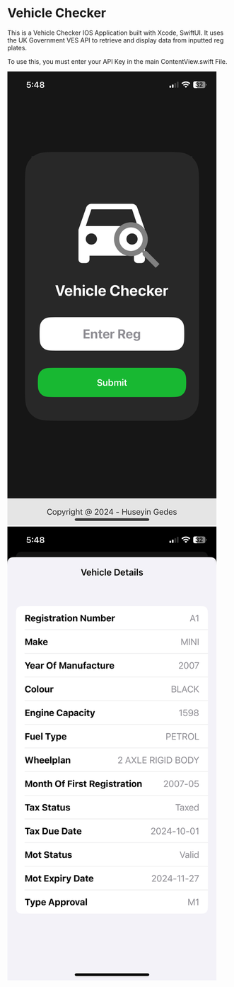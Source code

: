 # Vehicle Checker

This is a Vehicle Checker IOS Application built with Xcode, SwiftUI.
It uses the UK Government VES API to retrieve and display data from inputted reg plates.

To use this, you must enter your API Key in the main ContentView.swift File.

![alt text](https://github.com/Hzste/VehicleChecker/blob/main/images/HomeScreen.PNG)
![alt text](https://github.com/Hzste/VehicleChecker/blob/main/images/DetailsScreen.PNG)